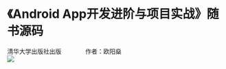 # 《Android App开发进阶与项目实战》随书源码
清华大学出版社出版　　　　作者：欧阳燊<br>
![](https://img30.360buyimg.com/vc/jfs/t1/215302/33/2689/2893625/617f87efEa34d43a9/18f915e11b3a97d7.jpg)
